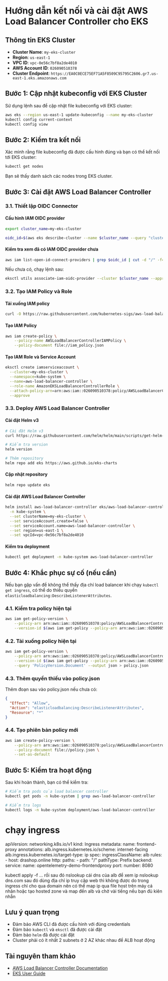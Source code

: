 # Hướng dẫn kết nối và cài đặt AWS Load Balancer Controller cho EKS

## Thông tin EKS Cluster

- **Cluster Name**: `my-eks-cluster`
- **Region**: `us-east-1`
- **VPC ID**: `vpc-0e56c7bf8a2de4010`
- **AWS Account ID**: `026090510378`
- **Cluster Endpoint**: `https://EA0C0ECE75EF71A5F8509C95795C2606.gr7.us-east-1.eks.amazonaws.com`

## Bước 1: Cập nhật kubeconfig với EKS Cluster

Sử dụng lệnh sau để cập nhật file kubeconfig với EKS cluster:

```bash
aws eks --region us-east-1 update-kubeconfig --name my-eks-cluster
kubectl config current-context
kubectl config view

```

## Bước 2: Kiểm tra kết nối

Xác minh rằng file kubeconfig đã được cấu hình đúng và bạn có thể kết nối tới EKS cluster:

```bash
kubectl get nodes
```

Bạn sẽ thấy danh sách các nodes trong EKS cluster.

## Bước 3: Cài đặt AWS Load Balancer Controller

### 3.1. Thiết lập OIDC Connector

#### Cấu hình IAM OIDC provider

```bash
export cluster_name=my-eks-cluster
```

```bash
oidc_id=$(aws eks describe-cluster --name $cluster_name --query "cluster.identity.oidc.issuer" --output text | cut -d '/' -f 5)
```

#### Kiểm tra xem đã có IAM OIDC provider chưa

```bash
aws iam list-open-id-connect-providers | grep $oidc_id | cut -d "/" -f4
```

Nếu chưa có, chạy lệnh sau:

```bash
eksctl utils associate-iam-oidc-provider --cluster $cluster_name --approve
```

### 3.2. Tạo IAM Policy và Role

#### Tải xuống IAM policy

```bash
curl -O https://raw.githubusercontent.com/kubernetes-sigs/aws-load-balancer-controller/v2.11.0/docs/install/iam_policy.json
```

#### Tạo IAM Policy

```bash
aws iam create-policy \
    --policy-name AWSLoadBalancerControllerIAMPolicy \
    --policy-document file://iam_policy.json
```

#### Tạo IAM Role và Service Account

```bash
eksctl create iamserviceaccount \
  --cluster=my-eks-cluster \
  --namespace=kube-system \
  --name=aws-load-balancer-controller \
  --role-name AmazonEKSLoadBalancerControllerRole \
  --attach-policy-arn=arn:aws:iam::026090510378:policy/AWSLoadBalancerControllerIAMPolicy \
  --approve
```

### 3.3. Deploy AWS Load Balancer Controller

#### Cài đặt Helm v3

```bash
# Cài đặt Helm v3
curl https://raw.githubusercontent.com/helm/helm/main/scripts/get-helm-3 | bash

# Kiểm tra version
helm version

# Thêm repository
helm repo add eks https://aws.github.io/eks-charts
```

#### Cập nhật repository

```bash
helm repo update eks
```

#### Cài đặt AWS Load Balancer Controller

```bash
helm install aws-load-balancer-controller eks/aws-load-balancer-controller \
  -n kube-system \
  --set clusterName=my-eks-cluster \
  --set serviceAccount.create=false \
  --set serviceAccount.name=aws-load-balancer-controller \
  --set region=us-east-1 \
  --set vpcId=vpc-0e56c7bf8a2de4010
```

#### Kiểm tra deployment

```bash
kubectl get deployment -n kube-system aws-load-balancer-controller
```

## Bước 4: Khắc phục sự cố (nếu cần)

Nếu bạn gặp vấn đề không thể thấy địa chỉ load balancer khi chạy `kubectl get ingress`, có thể do thiếu quyền `elasticloadbalancing:DescribeListenerAttributes`.

### 4.1. Kiểm tra policy hiện tại

```bash
aws iam get-policy-version \
    --policy-arn arn:aws:iam::026090510378:policy/AWSLoadBalancerControllerIAMPolicy \
    --version-id $(aws iam get-policy --policy-arn arn:aws:iam::026090510378:policy/AWSLoadBalancerControllerIAMPolicy --query 'Policy.DefaultVersionId' --output text)
```

### 4.2. Tải xuống policy hiện tại

```bash
aws iam get-policy-version \
    --policy-arn arn:aws:iam::026090510378:policy/AWSLoadBalancerControllerIAMPolicy \
    --version-id $(aws iam get-policy --policy-arn arn:aws:iam::026090510378:policy/AWSLoadBalancerControllerIAMPolicy --query 'Policy.DefaultVersionId' --output text) \
    --query 'PolicyVersion.Document' --output json > policy.json
```

### 4.3. Thêm quyền thiếu vào policy.json

Thêm đoạn sau vào policy.json nếu chưa có:

```json
{
  "Effect": "Allow",
  "Action": "elasticloadbalancing:DescribeListenerAttributes",
  "Resource": "*"
}
```

### 4.4. Tạo phiên bản policy mới

```bash
aws iam create-policy-version \
    --policy-arn arn:aws:iam::026090510378:policy/AWSLoadBalancerControllerIAMPolicy \
    --policy-document file://policy.json \
    --set-as-default
```

## Bước 5: Kiểm tra hoạt động

Sau khi hoàn thành, bạn có thể kiểm tra:

```bash
# Kiểm tra pods của load balancer controller
kubectl get pods -n kube-system | grep aws-load-balancer-controller

# Kiểm tra logs
kubectl logs -n kube-system deployment/aws-load-balancer-controller
```

# chạy ingress

apiVersion: networking.k8s.io/v1
kind: Ingress
metadata:
name: frontend-proxy
annotations:
alb.ingress.kubernetes.io/scheme: internet-facing
alb.ingress.kubernetes.io/target-type: ip
spec:
ingressClassName: alb
rules: - host: drashop.online
http:
paths: - path: "/"
pathType: Prefix
backend:
service:
name: opentelemetry-demo-frontendproxy
port:
number: 8080

kubectl apply -f ...
rồi sau đó nslookup cái dns của alb để xem ip
nslookup dns.com
sau đó dùng địa chỉ ip truy cập web thì không được do trong ingress chỉ cho qua domain
nên có thể map ip qua file host trên máy cá nhân
hoặc tạo hosted zone và map đến alb và chờ vài tiếng nếu bạn đủ kiên nhẫn

## Lưu ý quan trọng

- Đảm bảo AWS CLI đã được cấu hình với đúng credentials
- Đảm bảo `kubectl` và `eksctl` đã được cài đặt
- Đảm bảo `helm` đã được cài đặt
- Cluster phải có ít nhất 2 subnets ở 2 AZ khác nhau để ALB hoạt động

## Tài nguyên tham khảo

- [AWS Load Balancer Controller Documentation](https://kubernetes-sigs.github.io/aws-load-balancer-controller/)
- [EKS User Guide](https://docs.aws.amazon.com/eks/latest/userguide/)
